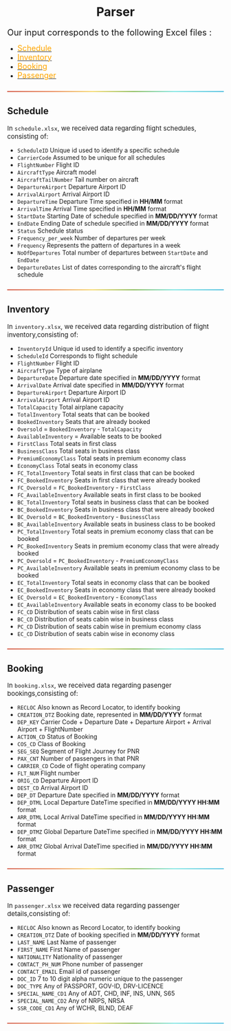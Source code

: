 <h1 align = "center"> Parser </h1>

<span style="font-size: 20px; "> Our input corresponds to the following Excel files :</span>

- [<span style="font-size: 18px; color: orange"> Schedule </span>](../Input/schedule.xlsx)
- [<span style="font-size: 18px; color: orange"> Inventory </span>](../Input/inventory.xlsx)
- [<span style="font-size: 18px; color: orange"> Booking </span>](../Input/booking.xlsx)
- [<span style="font-size: 18px; color: orange"> Passenger </span>](../Input/passenger.xlsx)

![-----------------------------------------------------](../Images/rainbow.png)

<h2 align = "left"> Schedule </h2>

<span style="font-size: 15px;"> In `schedule.xlsx`, we received data regarding flight schedules, consisting of:</span> 

- `ScheduleID` Unique id used to identify a specific schedule
- `CarrierCode` Assumed to be unique for all schedules
- `FlightNumber` Flight ID
- `AircraftType` Aircraft model
- `AircraftTailNumber` Tail number on aircraft
- `DepartureAirport` Departure Airport ID
- `ArrivalAirport` Arrival Airport ID
- `DepartureTime` Departure Time specified in __HH/MM__ format
- `ArrivalTime` Arrival Time specified in __HH/MM__ format
- `StartDate` Starting Date of schedule specified in __MM/DD/YYYY__ format
- `EndDate` Ending Date of schedule specified in __MM/DD/YYYY__ format
- `Status` Schedule status
- `Frequency_per_week` Number of departures per week
- `Frequency` Represents the pattern of departures in a week
- `NoOfDepartures` Total number of departures between `StartDate` and `EndDate`
- `DepartureDates` List of dates corresponding to the aircraft's flight schedule

![-----------------------------------------------------](../Images/rainbow.png)
<h2 align = "left"> Inventory </h2>

<span style="font-size: 15px;"> In `inventory.xlsx`, we received data regarding distribution of flight inventory,consisting of:</span> 

- `InventoryId` Unique id used to identify a specific inventory
- `ScheduleId` Corresponds to flight schedule
- `FlightNumber` Flight ID
- `AircraftType` Type of airplane
- `DepartureDate` Departure date specified in __MM/DD/YYYY__ format
- `ArrivalDate` Arrival date specified in __MM/DD/YYYY__ format
- `DepartureAirport` Departure Airport ID
- `ArrivalAirport` Arrival Airport ID
- `TotalCapacity` Total airplane capacity
- `TotalInventory` Total seats that can be booked
- `BookedInventory` Seats that are already booked
- `Oversold` = `BookedInventory` - `TotalCapacity`
- `AvailableInventory` = Available seats to be booked
- `FirstClass` Total seats in first class
- `BusinessClass` Total seats in business class
- `PremiumEconomyClass` Total seats in premium economy class 
- `EconomyClass` Total seats in economy class
- `FC_TotalInventory` Total seats in first class that can be booked
- `FC_BookedInventory` Seats in first class that were already booked
- `FC_Oversold` = `FC_BookedInventory` - `FirstClass`
- `FC_AvailableInventory` Available seats in first class to be booked
- `BC_TotalInventory` Total seats in business class that can be booked
- `BC_BookedInventory` Seats in business class that were already booked
- `BC_Oversold` = `BC_BookedInventory` - `BusinessClass`
- `BC_AvailableInventory` Available seats in business class to be booked
- `PC_TotalInventory` Total seats in premium economy class that can be booked
- `PC_BookedInventory` Seats in premium economy class that were already booked
- `PC_Oversold` = `PC_BookedInventory` - `PremiumEconomyClass`
- `PC_AvailableInventory` Available seats in premium economy class to be booked
- `EC_TotalInventory` Total seats in economy class that can be booked
- `EC_BookedInventory` Seats in economy class that were already booked
- `EC_Oversold` = `EC_BookedInventory` - `EconomyClass`
- `EC_AvailableInventory` Available seats in economy class to be booked
- `FC_CD` Distribution of seats cabin wise in first class
- `BC_CD` Distribution of seats cabin wise in business class
- `PC_CD` Distribution of seats cabin wise in premium economy class
- `EC_CD` Distribution of seats cabin wise in economy class

![-----------------------------------------------------](../Images/rainbow.png)
<h2 align = "left"> Booking </h2>

<span style="font-size: 15px;"> In `booking.xlsx`, we received data regarding pasenger bookings,consisting of:</span> 

- `RECLOC` Also known as Record Locator, to identify booking 
- `CREATION_DTZ` Booking date, represented in __MM/DD/YYYY__ format
- `DEP_KEY` Carrier Code + Departure Date + Departure Airport + Arrival Airport + FlightNumber
- `ACTION_CD` Status of Booking
- `COS_CD` Class of Booking
- `SEG_SEQ` Segment of Flight Journey for PNR
- `PAX_CNT` Number of passengers in that PNR
- `CARRIER_CD` Code of flight operating company
- `FLT_NUM` Flight number
- `ORIG_CD` Departure Airport ID
- `DEST_CD` Arrival Airport ID
- `DEP_DT` Departure Date specified in __MM/DD/YYYY__ format
- `DEP_DTML` Local Departure DateTime specified in __MM/DD/YYYY HH:MM__ format
- `ARR_DTML` Local Arrival DateTime specified in __MM/DD/YYYY HH:MM__ format 
- `DEP_DTMZ` Global Departure DateTime specified in __MM/DD/YYYY HH:MM__ format
- `ARR_DTMZ` Global Arrival DateTime specified in __MM/DD/YYYY HH:MM__ format

![-----------------------------------------------------](../Images/rainbow.png)
<h2 align = "left"> Passenger </h2>

<span style="font-size: 15px;"> In `passenger.xlsx` we received data regarding passenger details,consisting of:</span> 

- `RECLOC` Also known as Record Locator, to identify booking
- `CREATION_DTZ` Date of booking specified in __MM/DD/YYYY__ format
- `LAST_NAME` Last Name of passenger
- `FIRST_NAME` First Name of passenger
- `NATIONALITY` Nationality of passenger
- `CONTACT_PH_NUM` Phone number of passenger
- `CONTACT_EMAIL` Email id of passenger
- `DOC_ID` 7 to 10 digit alpha numeric unique to the passenger
- `DOC_TYPE` Any of PASSPORT, GOV-ID, DRV-LICENCE
- `SPECIAL_NAME_CD1` Any of ADT, CHD, INF, INS, UNN, S65
- `SPECIAL_NAME_CD2` Any of NRPS, NRSA
- `SSR_CODE_CD1` Any of WCHR, BLND, DEAF

![-----------------------------------------------------](../Images/rainbow.png)





